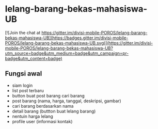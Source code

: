 # lelang-barang-bekas-mahasiswa-UB

[![Join the chat at https://gitter.im/divisi-mobile-POROS/lelang-barang-bekas-mahasiswa-UB](https://badges.gitter.im/divisi-mobile-POROS/lelang-barang-bekas-mahasiswa-UB.svg)](https://gitter.im/divisi-mobile-POROS/lelang-barang-bekas-mahasiswa-UB?utm_source=badge&utm_medium=badge&utm_campaign=pr-badge&utm_content=badge)

## Fungsi awal
   - siam login
   - list post terbaru
   - button buat post barang cari barang
   - post barang (nama, harga, tanggal, deskripsi, gambar)
   - cari barang berdasarkan nama
   - detail barang (buttton buat lelang barang)
   - nentuin harga lelang
   - profile user (informasi kontak)
